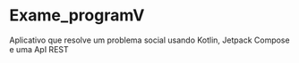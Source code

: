 # Exame_programV
Aplicativo que resolve um problema social usando Kotlin, Jetpack Compose e uma ApI REST
